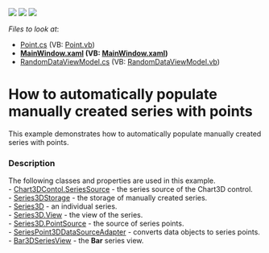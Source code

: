 <!-- default badges list -->
![](https://img.shields.io/endpoint?url=https://codecentral.devexpress.com/api/v1/VersionRange/128568619/22.2.2%2B)
[![](https://img.shields.io/badge/Open_in_DevExpress_Support_Center-FF7200?style=flat-square&logo=DevExpress&logoColor=white)](https://supportcenter.devexpress.com/ticket/details/T461323)
[![](https://img.shields.io/badge/📖_How_to_use_DevExpress_Examples-e9f6fc?style=flat-square)](https://docs.devexpress.com/GeneralInformation/403183)
<!-- default badges end -->
<!-- default file list -->
*Files to look at*:

* [Point.cs](./CS/Bar3DChart/Model/Point.cs) (VB: [Point.vb](./VB/Bar3DChart/Model/Point.vb))
* **[MainWindow.xaml](./CS/Bar3DChart/View/MainWindow.xaml) (VB: [MainWindow.xaml](./VB/Bar3DChart/View/MainWindow.xaml))**
* [RandomDataViewModel.cs](./CS/Bar3DChart/ViewModel/RandomDataViewModel.cs) (VB: [RandomDataViewModel.vb](./VB/Bar3DChart/ViewModel/RandomDataViewModel.vb))
<!-- default file list end -->
# How to automatically populate manually created series with points


This example demonstrates how to automatically populate manually created series with points.


<h3>Description</h3>

<p>The following classes and properties are used in this example.<br>- <a href="https://documentation.devexpress.com/#WPF/DevExpressXpfChartsChart3DControl_SeriesSourcetopic">Chart3DContol.SeriesSource</a>&nbsp;- the&nbsp;series source of the Chart3D control.<br>- <a href="https://documentation.devexpress.com/#WPF/clsDevExpressXpfChartsSeries3DStoragetopic">Series3DStorage</a>&nbsp;- the storage of manually created&nbsp;series.<br>- <a href="https://documentation.devexpress.com/#WPF/clsDevExpressXpfChartsSeries3Dtopic">Series3D</a>&nbsp;- an individual series.<br>- <a href="https://documentation.devexpress.com/#WPF/DevExpressXpfChartsSeries3DBase_Viewtopic">Series3D.View</a>&nbsp;- the view of the series.<br>- <a href="https://documentation.devexpress.com/#WPF/DevExpressXpfChartsSeries3D_PointSourcetopic">Series3D.PointSource</a>&nbsp;- the source of series points.<br>- <a href="https://documentation.devexpress.com/#WPF/clsDevExpressXpfChartsSeriesPoint3DDataSourceAdaptertopic">SeriesPoint3DDataSourceAdapter</a>&nbsp;- converts data objects to series points.<br>- <a href="https://documentation.devexpress.com/#WPF/clsDevExpressXpfChartsBar3DSeriesViewtopic">Bar3DSeriesView</a>&nbsp;- the&nbsp;<strong>Bar</strong>&nbsp;series view.</p>

<br/>


